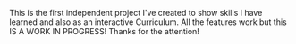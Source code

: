This is the first independent project I've created to show skills I have learned and also as an interactive Curriculum.
All the features work but this IS A WORK IN PROGRESS!
Thanks for the attention!
